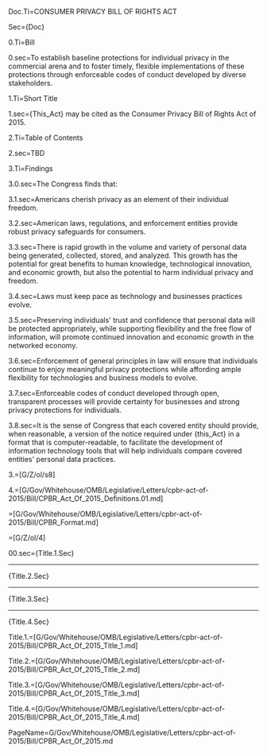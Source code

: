 Doc.Ti=CONSUMER PRIVACY BILL OF RIGHTS ACT

Sec={Doc}

0.Ti=Bill

0.sec=To establish baseline protections for individual privacy in the commercial arena and to foster timely, flexible implementations of these protections through enforceable codes of conduct developed by diverse stakeholders.

1.Ti=Short Title

1.sec={This_Act} may be cited as the Consumer Privacy Bill of Rights Act of 2015.

2.Ti=Table of Contents

2.sec=TBD

3.Ti=Findings

3.0.sec=The Congress finds that:

3.1.sec=Americans cherish privacy as an element of their individual freedom.

3.2.sec=American laws, regulations, and enforcement entities provide robust privacy safeguards for consumers.

3.3.sec=There is rapid growth in the volume and variety of personal data being generated, collected, stored, and analyzed. This growth has the potential for great benefits to human knowledge, technological innovation, and economic growth, but also the potential to harm individual privacy and freedom.

3.4.sec=Laws must keep pace as technology and businesses practices evolve.

3.5.sec=Preserving individuals' trust and confidence that personal data will be protected appropriately, while supporting flexibility and the free flow of information, will promote continued innovation and economic growth in the networked economy.

3.6.sec=Enforcement of general principles in law will ensure that individuals continue to enjoy meaningful privacy protections while affording ample flexibility for technologies and business models to evolve.

3.7.sec=Enforceable codes of conduct developed through open, transparent processes will provide certainty for businesses and strong privacy protections for individuals.

3.8.sec=It is the sense of Congress that each covered entity should provide, when reasonable, a version of the notice required under {this_Act} in a format that is computer-readable, to facilitate the development of information technology tools that will help individuals compare covered entities' personal data practices.

3.=[G/Z/ol/s8]

4.=[G/Gov/Whitehouse/OMB/Legislative/Letters/cpbr-act-of-2015/Bill/CPBR_Act_Of_2015_Definitions.01.md]

=[G/Gov/Whitehouse/OMB/Legislative/Letters/cpbr-act-of-2015/Bill/CPBR_Format.md]

=[G/Z/ol/4]

00.sec={Title.1.Sec}<hr>{Title.2.Sec}<hr>{Title.3.Sec}<hr>{Title.4.Sec}

Title.1.=[G/Gov/Whitehouse/OMB/Legislative/Letters/cpbr-act-of-2015/Bill/CPBR_Act_Of_2015_Title_1.md]

Title.2.=[G/Gov/Whitehouse/OMB/Legislative/Letters/cpbr-act-of-2015/Bill/CPBR_Act_Of_2015_Title_2.md]

Title.3.=[G/Gov/Whitehouse/OMB/Legislative/Letters/cpbr-act-of-2015/Bill/CPBR_Act_Of_2015_Title_3.md]

Title.4.=[G/Gov/Whitehouse/OMB/Legislative/Letters/cpbr-act-of-2015/Bill/CPBR_Act_Of_2015_Title_4.md]

PageName=G/Gov/Whitehouse/OMB/Legislative/Letters/cpbr-act-of-2015/Bill/CPBR_Act_Of_2015.md
